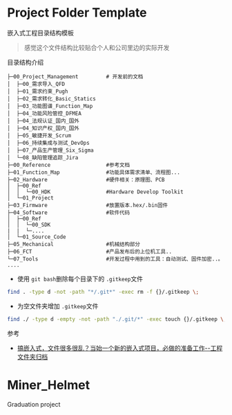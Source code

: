 
# Project Folder Template

嵌入式工程目录结构模板

> 感觉这个文件结构比较贴合个人和公司里边的实际开发

目录结构介绍

```
├─00_Project_Management			# 开发前的文档
│  ├─00_需求导入_QFD
│  ├─01_需求约束_Pugh
│  ├─02_需求转化_Basic_Statics
│  ├─03_功能图谱_Function_Map
│  ├─04_功能风险管控_DFMEA
│  ├─04_法规认证_国内_国外
│  ├─04_知识产权_国内_国外
│  ├─05_敏捷开发_Scrum
│  ├─06_持续集成与测试_DevOps
│  ├─07_产品生产管理_Six_Sigma
│  └─08_缺陷管理追踪_Jira
├─00_Reference					#参考文档
├─01_Function_Map				#功能具体需求清单、流程图...
├─02_Hardware					#硬件相关：原理图、PCB
│  ├─00_Ref
│  │  └─00_HDK					#Hardware Develop Toolkit
│  └─01_Project
├─03_Firmware					#放置版本.hex/.bin固件
├─04_Software					#软件代码
│  ├─00_Ref
│  │  └─00_SDK
|  |  └─....
│  └─01_Source_Code
├─05_Mechanical					#机械结构部分
├─06_FCT						#产品发布后的上位机工具..
└─07_Tools						#开发过程中用到的工具：自动测试、固件加密..。
....
```

- 使用 `git bash`删除每个目录下的 `.gitkeep`文件

```bash
find . -type d -not -path "*/.git*" -exec rm -f {}/.gitkeep \;

```

- 为空文件夹增加 `.gitkeep`文件

```bash
find ./ -type d -empty -not -path "./.git/*" -exec touch {}/.gitkeep \;
```

参考

- [搞嵌入式，文件很多很乱？当始一个新的嵌入式项目，必做的准备工作--工程文件夹归档](https://www.bilibili.com/video/BV1E1421i7wJ/)


# Miner_Helmet

Graduation project


